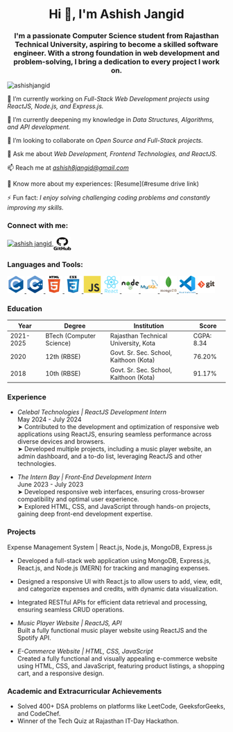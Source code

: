 <h1 align="center">Hi 👋, I'm Ashish Jangid</h1>
<h3 align="center">I'm a passionate Computer Science student from Rajasthan Technical University, aspiring to become a skilled software engineer. With a strong foundation in web development and problem-solving, I bring a dedication to every project I work on.</h3>

<p align="left"> <img src="https://komarev.com/ghpvc/?username=ashishjangid&label=Profile%20views&color=0e75b6&style=flat" alt="ashishjangid" /> </p>

🔭 I’m currently working on *Full-Stack Web Development projects using ReactJS, Node.js, and Express.js.*

🌱 I’m currently deepening my knowledge in *Data Structures, Algorithms, and API development.*

👯 I’m looking to collaborate on *Open Source and Full-Stack projects.*

💬 Ask me about *Web Development, Frontend Technologies, and ReactJS.*

📫 Reach me at *ashish8jangid@gmail.com*

📄 Know more about my experiences: [Resume](#resume drive link)

⚡ Fun fact: *I enjoy solving challenging coding problems and constantly improving my skills.*

<h3 align="left">Connect with me:</h3>
<p align="left">
  <a href="https://https://www.linkedin.com/in/ashish-jangid-145819227/" target="blank">
    <img align="center" src="https://raw.githubusercontent.com/rahuldkjain/github-profile-readme-generator/master/src/images/icons/Social/linked-in-alt.svg" alt="ashish jangid" height="30" width="40" />
  </a>
  <a href="https://github.com/ashishjangid" target="blank">
    <img align="center" src="https://raw.githubusercontent.com/devicons/devicon/master/icons/github/github-original-wordmark.svg" alt="github" height="30" width="40" />
  </a>
</p>

<h3 align="left">Languages and Tools:</h3>
<p align="left">
  <a href="https://www.cprogramming.com/" target="_blank" rel="noreferrer">
    <img src="https://raw.githubusercontent.com/devicons/devicon/master/icons/c/c-original.svg" alt="c" width="40" height="40" />
  </a>
  <a href="https://www.w3schools.com/cpp/" target="_blank" rel="noreferrer">
    <img src="https://raw.githubusercontent.com/devicons/devicon/master/icons/cplusplus/cplusplus-original.svg" alt="cplusplus" width="40" height="40" />
  </a>
  <a href="https://www.w3schools.com/html/" target="_blank" rel="noreferrer">
    <img src="https://raw.githubusercontent.com/devicons/devicon/master/icons/html5/html5-original-wordmark.svg" alt="html" width="40" height="40" />
  </a>
  <a href="https://www.w3schools.com/css/" target="_blank" rel="noreferrer">
    <img src="https://raw.githubusercontent.com/devicons/devicon/master/icons/css3/css3-original-wordmark.svg" alt="css" width="40" height="40" />
  </a>
  <a href="https://www.javascript.com/" target="_blank" rel="noreferrer">
    <img src="https://raw.githubusercontent.com/devicons/devicon/master/icons/javascript/javascript-original.svg" alt="javascript" width="40" height="40" />
  </a>
  <a href="https://reactjs.org/" target="_blank" rel="noreferrer">
    <img src="https://raw.githubusercontent.com/devicons/devicon/master/icons/react/react-original-wordmark.svg" alt="react" width="40" height="40" />
  </a>
  <a href="https://nodejs.org/" target="_blank" rel="noreferrer">
    <img src="https://raw.githubusercontent.com/devicons/devicon/master/icons/nodejs/nodejs-original-wordmark.svg" alt="nodejs" width="40" height="40" />
  </a>
  <a href="https://www.mysql.com/" target="_blank" rel="noreferrer">
    <img src="https://raw.githubusercontent.com/devicons/devicon/master/icons/mysql/mysql-original-wordmark.svg" alt="mysql" width="40" height="40" />
  </a>
  <a href="https://www.mongodb.com/" target="_blank" rel="noreferrer">
    <img src="https://raw.githubusercontent.com/devicons/devicon/master/icons/mongodb/mongodb-original-wordmark.svg" alt="mongodb" width="40" height="40" />
  </a>
  <a href="https://code.visualstudio.com/" target="_blank" rel="noreferrer">
    <img src="https://raw.githubusercontent.com/devicons/devicon/master/icons/vscode/vscode-original-wordmark.svg" alt="vscode" width="40" height="40" />
  </a>
  <a href="https://git-scm.com/" target="_blank" rel="noreferrer">
    <img src="https://raw.githubusercontent.com/devicons/devicon/master/icons/git/git-original-wordmark.svg" alt="git" width="40" height="40" />
  </a>
</p>

<h3 align="left">Education</h3>

| Year        | Degree                           | Institution                             | Score          |
|-------------|----------------------------------|-----------------------------------------|----------------|
| 2021-2025   | BTech (Computer Science)         | Rajasthan Technical University, Kota    | CGPA: 8.34     |
| 2020        | 12th (RBSE)                      | Govt. Sr. Sec. School, Kaithoon (Kota)  | 76.20%         |
| 2018        | 10th (RBSE)                      | Govt. Sr. Sec. School, Kaithoon (Kota)  | 91.17%         |

<h3 align="left">Experience</h3>

- *Celebal Technologies | ReactJS Development Intern*  
  May 2024 - July 2024  
  ➤ Contributed to the development and optimization of responsive web applications using ReactJS, ensuring seamless performance across diverse devices and browsers.  
  ➤ Developed multiple projects, including a music player website, an admin dashboard, and a to-do list, leveraging ReactJS and other technologies.

- *The Intern Bay | Front-End Development Intern*  
  June 2023 - July 2023  
  ➤ Developed responsive web interfaces, ensuring cross-browser compatibility and optimal user experience.  
  ➤ Explored HTML, CSS, and JavaScript through hands-on projects, gaining deep front-end development expertise.

<h3 align="left">Projects</h3>

Expense Management System | React.js, Node.js, MongoDB, Express.js
- Developed a full-stack web application using MongoDB, Express.js, React.js, and Node.js (MERN) for tracking and
managing expenses.
- Designed a responsive UI with React.js to allow users to add, view, edit, and categorize expenses and credits, with
dynamic data visualization.
- Integrated RESTful APIs for efficient data retrieval and processing, ensuring seamless CRUD operations.

- *Music Player Website | ReactJS, API*  
  Built a fully functional music player website using ReactJS and the Spotify API.

- *E-Commerce Website | HTML, CSS, JavaScript*  
  Created a fully functional and visually appealing e-commerce website using HTML, CSS, and JavaScript, featuring product listings, a shopping cart, and a responsive design.


<h3 align="left">Academic and Extracurricular Achievements</h3>

- Solved 400+ DSA problems on platforms like LeetCode, GeeksforGeeks, and CodeChef.
- Winner of the Tech Quiz at Rajasthan IT-Day Hackathon.
